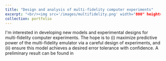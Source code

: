 ```yaml
---
title: "Design and analysis of multi-fidelity computer experiments"
excerpt: "<br/><img src='/images/multifidelity.png' width="800" height="300">"
collection: portfolio
---
```


I'm interested in developing new models and experimental designs for multi-fidelity computer experiments. The hope is to (i) maximize predictive power of the multi-fidelity emulator via a careful design of experiments, and (ii) ensure this model achieves a desired error tolerance with confidence. A preliminary result can be found in 